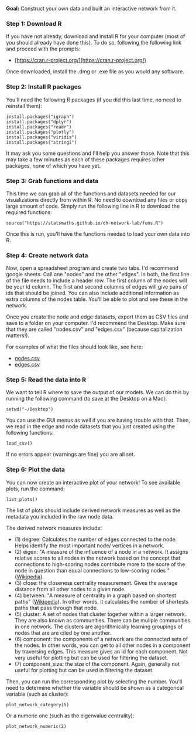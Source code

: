 **Goal:** Construct your own data and built an interactive network from it. 

### Step 1: Download R

If you have not already, download and install R for your computer (most of you should
already have done this). To do so, following the following link and proceed with
the prompts:

- [https://cran.r-project.org/](https://cran.r-project.org/)

Once downloaded, install the .dmg or .exe file as you would any software.

### Step 2: Install R packages

You'll need the following R packages (if you did this last time, no need to
reinstall them):

```{r}
install.packages("igraph")
install.packages("dplyr")
install.packages("readr")
install.packages("plotly")
install.packages("viridis")
install.packages("stringi")
```

It may ask you some questions and I'll help you answer those. Note that this may
take a few minutes as each of these packages requires other packages, none of
which you have yet.

### Step 3: Grab functions and data

This time we can grab all of the functions and datasets needed for our visualizations
directly from within R. No need to download any files or copy large amount of code.
Simply run the following line in R to download the required functions:

```{r}
source("https://statsmaths.github.io/dh-network-lab/funs.R")
```

Once this is run, you'll have the functions needed to load your own data into R.

### Step 4: Create network data

Now, open a spreadsheet program and create two tabs. I'd recommend google sheets.
Call one "nodes" and the other "edges". In both, the first line of the file needs to include
a header row. The first column of the nodes will be your id column. The first 
and second columns of edges will give pairs of ids that should be joined.
You can also include additional information as extra columns of the nodes 
table. You'll be able to plot and see these in the network.

Once you create the node and edge datasets, export them as CSV files and 
save to a folder on your computer. I'd recommend  the Desktop. Make sure that they
are called "nodes.csv" and "edges.csv" (because capitalization matters!). 

For examples of what the files should look like, see here:

- [nodes.csv](https://github.com/statsmaths/dh-network-lab/blob/master/edges.csv)
- [edges.csv](https://github.com/statsmaths/dh-network-lab/blob/master/nodes.csv)

### Step 5: Read the data into R

We want to tell R where to save the output of our models. We can do this by running
the following command (to save at the Desktop on a Mac):

```{r}
setwd("~/Desktop")
```

You can use the GUI menus as well if you are having trouble with that. Then, we read
in the edge and node datasets that you just created using the following functions:

```{r}
load_csv()
```

If no errors appear (warnings are fine) you are all set.

### Step 6: Plot the data

You can now create an interactive plot of your network!
To see available plots, run the command:

```{r}
list_plots()
```

The list of plots should include derived network measures
as well as the metadata you included in the raw node data.

The derived network measures include:

- (1) degree: Calculates the number of edges connected to the node. Helps identify the most important node/ vertices in a network.
- (2) eigen: "A measure of the influence of a node in a network. 
It assigns relative scores to all nodes in the network based on the concept that 
connections to high-scoring nodes contribute more to the score of the node in question 
than equal connections to low-scoring nodes "([Wikipedia](https://en.wikipedia.org/wiki/Eigenvector_centrality)).
- (3) close: the closeness centrality measurement. Gives the average distance from all other nodes to a given node.
- (4) between: "A measure of centrality in a graph based on shortest paths" ([Wikipedia](https://en.wikipedia.org/wiki/Betweenness_centrality)).
In other words, it calculates the number of shortests paths that pass through that node. 
-  (5) cluster: A set of nodes that cluster together within a larger network. 
They are also known as communities. 
There can be muliple communities in one network. 
The clusters are algorithmically learning groupings of nodes that are are cited by one another.
- (6) component: the components of a network are the connected sets of the nodes. In other words, you can get to all other nodes in a component by traversing edges. This measure gives an id for each component. Not very useful for plotting but can be used for filtering the dataset.
- (7) component_size: the size of the component. Again, generally not useful for plotting but can be used in filtering the dataset.

Then, you can run the corresponding plot by selecting the
number. You'll need to determine whether the variable should
be shown as a categorical variable (such as cluster):

```{r}
plot_network_category(5)
```

Or a numeric one (such as the eigenvalue centrality):

```{r}
plot_network_numeric(2)
```

